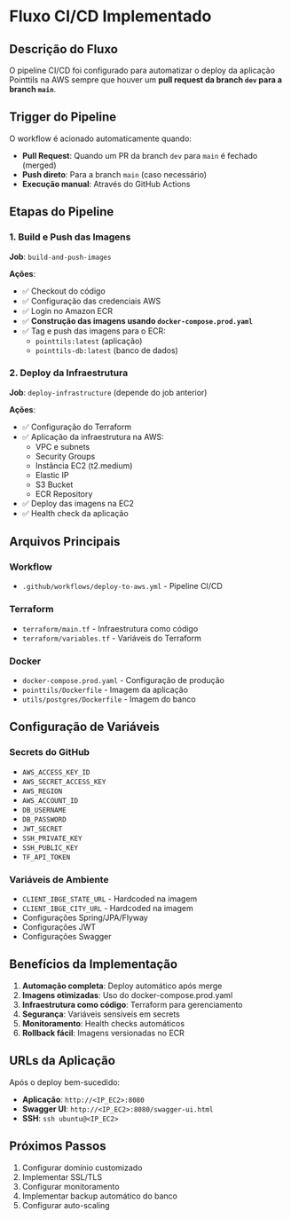 # Fluxo CI/CD Implementado

## Descrição do Fluxo

O pipeline CI/CD foi configurado para automatizar o deploy da aplicação Pointtils na AWS sempre que houver um **pull request da branch `dev` para a branch `main`**.

## Trigger do Pipeline

O workflow é acionado automaticamente quando:
- **Pull Request**: Quando um PR da branch `dev` para `main` é fechado (merged)
- **Push direto**: Para a branch `main` (caso necessário)
- **Execução manual**: Através do GitHub Actions

## Etapas do Pipeline

### 1. Build e Push das Imagens

**Job**: `build-and-push-images`

**Ações**:
- ✅ Checkout do código
- ✅ Configuração das credenciais AWS
- ✅ Login no Amazon ECR
- ✅ **Construção das imagens usando `docker-compose.prod.yaml`**
- ✅ Tag e push das imagens para o ECR:
  - `pointtils:latest` (aplicação)
  - `pointtils-db:latest` (banco de dados)

### 2. Deploy da Infraestrutura

**Job**: `deploy-infrastructure` (depende do job anterior)

**Ações**:
- ✅ Configuração do Terraform
- ✅ Aplicação da infraestrutura na AWS:
  - VPC e subnets
  - Security Groups
  - Instância EC2 (t2.medium)
  - Elastic IP
  - S3 Bucket
  - ECR Repository
- ✅ Deploy das imagens na EC2
- ✅ Health check da aplicação

## Arquivos Principais

### Workflow
- `.github/workflows/deploy-to-aws.yml` - Pipeline CI/CD

### Terraform
- `terraform/main.tf` - Infraestrutura como código
- `terraform/variables.tf` - Variáveis do Terraform

### Docker
- `docker-compose.prod.yaml` - Configuração de produção
- `pointtils/Dockerfile` - Imagem da aplicação
- `utils/postgres/Dockerfile` - Imagem do banco

## Configuração de Variáveis

### Secrets do GitHub
- `AWS_ACCESS_KEY_ID`
- `AWS_SECRET_ACCESS_KEY`
- `AWS_REGION`
- `AWS_ACCOUNT_ID`
- `DB_USERNAME`
- `DB_PASSWORD`
- `JWT_SECRET`
- `SSH_PRIVATE_KEY`
- `SSH_PUBLIC_KEY`
- `TF_API_TOKEN`

### Variáveis de Ambiente
- `CLIENT_IBGE_STATE_URL` - Hardcoded na imagem
- `CLIENT_IBGE_CITY_URL` - Hardcoded na imagem
- Configurações Spring/JPA/Flyway
- Configurações JWT
- Configurações Swagger

## Benefícios da Implementação

1. **Automação completa**: Deploy automático após merge
2. **Imagens otimizadas**: Uso do docker-compose.prod.yaml
3. **Infraestrutura como código**: Terraform para gerenciamento
4. **Segurança**: Variáveis sensíveis em secrets
5. **Monitoramento**: Health checks automáticos
6. **Rollback fácil**: Imagens versionadas no ECR

## URLs da Aplicação

Após o deploy bem-sucedido:
- **Aplicação**: `http://<IP_EC2>:8080`
- **Swagger UI**: `http://<IP_EC2>:8080/swagger-ui.html`
- **SSH**: `ssh ubuntu@<IP_EC2>`

## Próximos Passos

1. Configurar domínio customizado
2. Implementar SSL/TLS
3. Configurar monitoramento
4. Implementar backup automático do banco
5. Configurar auto-scaling
